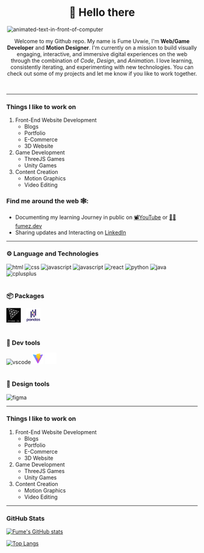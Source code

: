 <h1 align="center"> 👋 Hello there </h1>

<img src="assets/github-gif-30fps.gif" alt="animated-text-in-front-of-computer" style="display: block; margin-inline: auto; width: 500px;" />

<p align="center">
    Welcome to my Github repo. My name is Fume Uvwie, 
    I'm <strong>Web/Game Developer</strong> and <strong>Motion Designer</strong>. 
    I'm currently on a mission to build visually engaging, interactive, and immersive digital
    experiences on the web through the combination of <em>Code</em>,
    <em>Design</em>, and <em>Animation</em>. I love learning, consistently iterating,
    and experimenting with new technologies. You can check out
    some of my projects and let me know if you like to work
    together.
 </p>

<br/>

---

### Things I like to work on

1. Front-End Website Development
   - Blogs
   - Portfolio
   - E-Commerce
   - 3D Website
2. Game Development
   - ThreeJS Games
   - Unity Games
3. Content Creation
   - Motion Graphics
   - Video Editing

### Find me around the web 🕸️:

- Documenting my learning Journey in public on <a href="https://youtube.com/@FumeCreates?si=-IRU-1vCYXoSPjtD">📽️YouTube</a> or <a href="https://dev.to/fumez">✍🏿fumez.dev</a>
- Sharing updates and Interacting on <a href="https://www.linkedin.com/in/fumeuvwie/">LinkedIn</a>

---

### ⚙️ Language and Technologies

<p>
    <img src="https://cdn.jsdelivr.net/gh/devicons/devicon/icons/html5/html5-original.svg" alt="html" width="30px"/>
    <img src="https://cdn.jsdelivr.net/gh/devicons/devicon/icons/css3/css3-original.svg" alt="css" width="30px"/>
    <img src="https://cdn.jsdelivr.net/gh/devicons/devicon/icons/javascript/javascript-original.svg" alt="javascript" width="30px"/>
    <img src="https://cdn.jsdelivr.net/gh/devicons/devicon/icons/nodejs/nodejs-original.svg" alt="javascript" width="30px"/>
    <img src="https://cdn.jsdelivr.net/gh/devicons/devicon/icons/react/react-original.svg" alt="react" width="30px" />
    <img src="https://cdn.jsdelivr.net/gh/devicons/devicon/icons/python/python-original.svg" alt="python" width="30px"/>
    <img src="https://cdn.jsdelivr.net/gh/devicons/devicon/icons/java/java-original.svg" alt="java" width="30px"/>
    <img src="https://cdn.jsdelivr.net/gh/devicons/devicon/icons/cplusplus/cplusplus-original.svg" alt="cplusplus" width="30px" />
</p>

#

### 📦 Packages

<p>
    <img src="./assets/threejs.svg" alt="threejs" width="38px" style="padding-right:10px;">
    <img src="./assets/pandas.svg" alt="pandas" width="38px" style="padding-right:10px;">
</p>

#

### 🔨 Dev tools

<p>
    <img src="https://cdn.jsdelivr.net/gh/devicons/devicon/icons/vscode/vscode-original.svg" alt="vscode" width="30px"/>
    <img src="./assets/vite-svgrepo-com.svg" alt="vite" width="30px">
    <img src="./assets/github-inverted-svg.svg" alt="github" width="30px">
</p>

#

### 🎨 Design tools

<img src="https://cdn.jsdelivr.net/gh/devicons/devicon/icons/figma/figma-original.svg" alt="figma" width="30px" />

---

### Things I like to work on

1. Front-End Website Development
   - Blogs
   - Portfolio
   - E-Commerce
   - 3D Website
2. Game Development
   - ThreeJS Games
   - Unity Games
3. Content Creation
   - Motion Graphics
   - Video Editing

---

### GitHub Stats

[![Fume's GitHub stats](https://github-readme-stats.vercel.app/api?username=fumzy123&show_icons=true&theme=dark)](https://github.com/anuraghazra/github-readme-stats)

[![Top Langs](https://github-readme-stats.vercel.app/api/top-langs/?username=fumzy123&theme=dark)](https://github.com/fumzy123/github-readme-stats)

<!--
**fumzy123/fumzy123** is a ✨ _special_ ✨ repository because its `README.md` (this file) appears on your GitHub profile.

Here are some ideas to get you started:

- 🔭 I’m currently working on ...
- 🌱 I’m currently learning ...
- 👯 I’m looking to collaborate on ...
- 🤔 I’m looking for help with ...
- 💬 Ask me about ...
- 📫 How to reach me: ...
- 😄 Pronouns: ...
- ⚡ Fun fact: ...
-->
